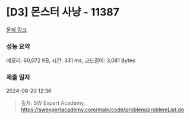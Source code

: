 # [D3] 몬스터 사냥 - 11387 

[문제 링크](https://swexpertacademy.com/main/code/problem/problemDetail.do?contestProbId=AXb6LR76vCcDFARR) 

### 성능 요약

메모리: 60,072 KB, 시간: 331 ms, 코드길이: 3,081 Bytes

### 제출 일자

2024-08-20 12:36



> 출처: SW Expert Academy, https://swexpertacademy.com/main/code/problem/problemList.do